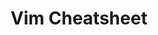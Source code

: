 ---
layout: cheatsheet
header: Vim
title: Vim Cheatsheet
description: Vim cheatsheet with common commands and consiguration options the vi editor.
cheats:
  - title: Basic configuration in ~/.vimrc
    column: 1
    snippets:
       - code: |
          " turn on syntax highlighting
          syntax on
---